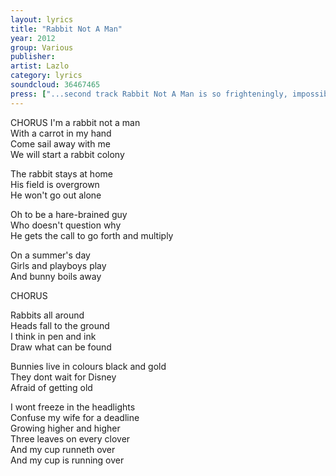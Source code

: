 ```yaml
---
layout: lyrics
title: "Rabbit Not A Man"
year: 2012
group: Various
publisher: 
artist: Lazlo
category: lyrics
soundcloud: 36467465
press: ["...second track Rabbit Not A Man is so frighteningly, impossibly, balls to the wall AWESOME. The only time on the E.P Lazlo seems to cut loose and not worry about sounding utterly mental, over a wall of savage, power pop guitar riffs, one note keyboard lines and an utterly thrilling sense of momentum that never lets up. It’s completely wonderful...", "AAAMusic"]
---
```

CHORUS
I'm a rabbit not a man  
With a carrot in my hand  
Come sail away with me  
We will start a rabbit colony    

The rabbit stays at home  
His field is overgrown  
He won't go out alone  

Oh to be a hare-brained guy  
Who doesn't question why  
He gets the call to go forth and multiply  

On a summer's day  
Girls and playboys play  
And bunny boils away  

CHORUS  

Rabbits all around  
Heads fall to the ground  
I think in pen and ink  
Draw what can be found  

Bunnies live in colours black and gold  
They dont wait for Disney  
Afraid of getting old  

I wont freeze in the headlights  
Confuse my wife for a deadline  
Growing higher and higher  
Three leaves on every clover  
And my cup runneth over  
And my cup is running over  
